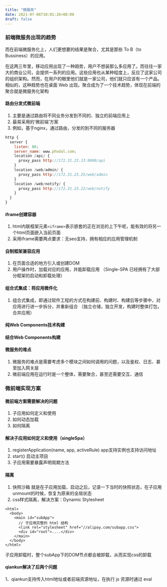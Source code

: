 ```yaml
---
title: "微服务"
date: 2021-07-06T10:01:26+08:00
draft: false
---
```


### 前端微服务出现的趋势
而在前端微服务化上，人们更想要的结果是聚合，尤其是那些 To B（to Bussiness）的应用。
    
在这两三年里，移动应用出现了一种趋势，用户不想装那么多应用了。而往往一家大的商业公司，会提供一系列的应用。这些应用也从某种程度上，反应了这家公司的组织架构。然而，在用户的眼里他们就是一家公司，他们就只应该有一个产品。相似的，这种趋势也在桌面 Web 出现。聚合成为了一个技术趋势，体现在前端的聚合就是微服务化架构
#### 路由分发式微前端
1. 主要是通过路由将不同业务分发到不同的、独立的前端应用上
2. 最易采用的‘微前端’方案
3. 例如，基于nginx，通过路由，分发的到不同的服务器
```javascript
http {
  server {
    listen: 80;
    server_name: www.phodal.com;
    location /api/ {
      proxy_pass http://172.31.23.13:8080/api
    }
    location /web/admin/ {
      proxy_pass http://172.31.23.25/web/admin
    }
    location /web/notify/ {
      proxy_pass http://172.31.23.22/web/notify
    }
  }
}
```
#### iframe创建容器
1. html内联框架元素```<iframe>```表示嵌套的正在浏览的上下午呢，能有效的将另一个html页面嵌入当前页面
2. 采用iframe需要两点要求：无seo支持，拥有相应的应用管理机制

#### 自制框架兼容应用
1. 在页面合适的地方引入或创建DOM
2. 用户操作时，加载对应的应用，并能卸载应用
（Single-SPA 已经拥有了大部分框架的启动和卸载处理）

#### 组合式集成：将应用微件化
1. 组合式集成，即通过软件工程的方式在构建前、构建时、构建后等步骤中，对应用进行进一步拆分，并重新组合
（独立仓储，独立开发，构建时整体打包，合并应用）

#### 纯Web Components技术构建
#### 结合Web Components构建

#### 微服务的难点
1. 微服务的难点是需要考虑多个模块之间如何调用的问题，以及鉴权、日志、甚至加入网关层
2. 微前端应用在运行时是一个整体，需要聚合，甚至还需要交互、通信

### 微前端实现方案
#### 微前端方案需要解决的问题
1. 子应用如何定义和使用
2. 如何动态加载
3. 如何隔离


#### 解决子应用如何定义和使用（singleSpa）
1. registerApplication(name, app, activeRule) app支持实例也支持访问地址
2. start() 启动主项目
3. 子应用需要暴露声明周期方法

#### 隔离
1. 快照沙箱
  就是在子应用加载、启动之后，记录一下当时的快照状态，在子应用unmount的时候，恢复为原来的全局状态
2. css样式隔离，解决方案：Dynamic Stylesheet
```
<html>
  <body>
    <main id="subApp">
      // 子应用完整的 html 结构
      <link rel="stylesheet" href="//alipay.com/subapp.css">
      <div id="root">....</div>
    </main>
  </body>
</html>
```
  子应用卸载时，整个subApp下的DOM节点都会被卸载，从而实现css的卸载
#### qiankun解决了后两个问题
1、qiankun支持传入html地址或者前端资源地址，在执行 js 资源时通过 eval